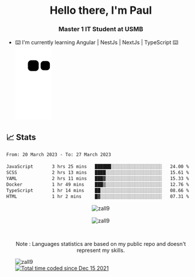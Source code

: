<h1 align="center">Hello there, I'm Paul</h1> 
<h3 align="center">Master 1 IT Student at USMB </h3>

- ⌨️ I'm currently learning Angular | NestJs | NextJs | TypeScript ⌨️
![Alt text](https://raw.githubusercontent.com/zall9/zall9/output/github-contribution-grid-snake.svg)

## 📈 Stats



<!--START_SECTION:waka-->

```text
From: 20 March 2023 - To: 27 March 2023

JavaScript       3 hrs 25 mins   ██████░░░░░░░░░░░░░░░░░░░   24.00 %
SCSS             2 hrs 13 mins   ████░░░░░░░░░░░░░░░░░░░░░   15.61 %
YAML             2 hrs 11 mins   ███▓░░░░░░░░░░░░░░░░░░░░░   15.33 %
Docker           1 hr 49 mins    ███▒░░░░░░░░░░░░░░░░░░░░░   12.76 %
TypeScript       1 hr 14 mins    ██░░░░░░░░░░░░░░░░░░░░░░░   08.66 %
HTML             1 hr 2 mins     █▓░░░░░░░░░░░░░░░░░░░░░░░   07.31 %
```

<!--END_SECTION:waka-->
<p  align="center"><img align="center" src="https://github-readme-streak-stats.herokuapp.com/?user=zall9&theme=tokyonight" alt="zall9" /></p>
<p  align="center"><img align="center" src="https://github-readme-stats.vercel.app/api/top-langs?username=zall9&show_icons=true&locale=en&layout=compact&theme=tokyonight" alt="zall9" /></p>
<br>
<p  align="center">Note : Languages statistics are based on my public repo and doesn't represent my skills.</p>
<p>
  <ul style="list-style-type: none;">
    <li align="left"><img src="https://komarev.com/ghpvc/?username=zall9&label=Profile%20views&color=0e75b6&style=for-the-badge" alt="zall9" /></li>
    <li align="left"> <a href="https://wakatime.com/@7e787948-bc72-4702-af7b-d57420a332e8"><img src="https://wakatime.com/badge/user/7e787948-bc72-4702-af7b-d57420a332e8.svg?style=for-the-badge" alt="Total time coded since Dec 15 2021" /></a> </li>
  </ul>
</p>

